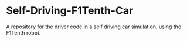 # Self-Driving-F1Tenth-Car
A repository for the driver code in a self driving car simulation, using the F1Tenth robot.
